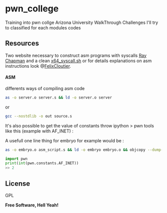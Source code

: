 # pwn_college

Training into pwn collge Arizona University WalkThrough Challenges
I'll try to classified for each modules codes 

## Resources
Two website necessary to construct asm programs with syscalls [Ray Chapman][rchapman] and a clean [x64_syscall.sh][syscalls] or for details explanations on asm instructions look @[FelixCloutier][cloutier].

#### ASM

differents ways of compiling asm code

```sh
as -o server.o server.s && ld -o server.o server
```
or 
```sh
gcc --nostdlib -o out source.s
```
It's also possible to get the value of constants throw ipython > pwn tools like this (example with AF_INET) :

A usefull one line thing for embryo for example would be :
```sh
as -o embryo.o asm_script.s && ld -o embryo embryo.o && objcopy --dump-section .text=embryo.bin embryo.o && cat embryo.bin | /challenge/run
```

```python
import pwn
print(int(pwn.constants.AF_INET))
>> 2
```
## License

GPL

**Free Software, Hell Yeah!**

[//]: # (These are reference links used in the body of this note and get stripped out when the markdown processor does its job. There is no need to format nicely because it shouldn't be seen. Thanks SO - http://stackoverflow.com/questions/4823468/store-comments-in-markdown-syntax)

   [syscalls]: <https://x64.syscall.sh/>
   [cloutier]: <https://www.felixcloutier.com/x86/>
   [rchapman]: <https://blog.rchapman.org/posts/Linux_System_Call_Table_for_x86_64/>
